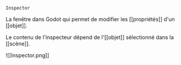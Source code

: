 `Inspector`

La fenêtre dans Godot qui permet de modifier les [[propriétés]] d'un [[objet]].

Le contenu de l'inspecteur dépend de l'[[objet]] sélectionné dans la [[scène]].

![[Inspector.png]]